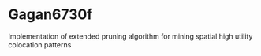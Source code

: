 # Gagan6730f
Implementation of extended pruning algorithm for mining spatial high utility colocation patterns
